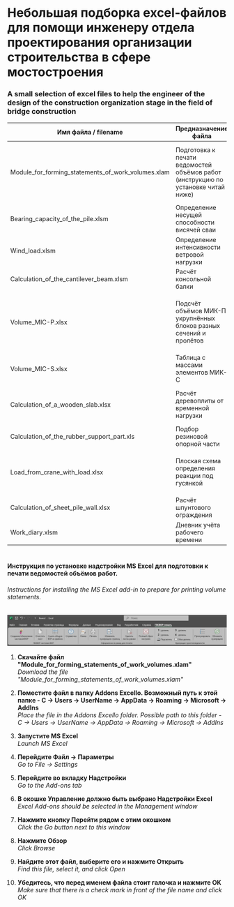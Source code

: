 # Небольшая подборка excel-файлов для помощи инженеру отдела проектирования организации строительства в сфере мостостроения
### A small selection of excel files to help the engineer of the design of the construction organization stage in the field of bridge construction


|Имя файла / filename|Предназначение файла|Purpose of the file|
|-|-|-|
|Module_for_forming_statements_of_work_volumes.xlam|Подготовка к печати ведомостей объёмов работ (инструкцию по установке читай ниже)|Preparation for printing of work volume statements (read the installation instructions below)|
|Bearing_capacity_of_the_pile.xlsm|Определение несущей способности висячей сваи|Determination of the bearing capacity of a hanging pile|
|Wind_load.xlsm|Определение интенсивности ветровой нагрузки|Determination of wind load intensity|
|Calculation_of_the_cantilever_beam.xlsm|Расчёт консольной балки|Calculation of the cantilever beam|
|Volume_MIC-P.xlsx|Подсчёт объёмов МИК-П укрупнённых блоков разных сечений и пролётов|Calculation of MIC-P volumes of enlarged blocks of different sections and spans|
|Volume_MIC-S.xlsx|Таблица с массами элементов МИК-С|A table with the masses of MIC-S elements|
|Calculation_of_a_wooden_slab.xlsx|Расчёт деревоплиты от временной нагрузки|Calculation of a wooden slab from a temporary load|
|Calculation_of_the_rubber_support_part.xls|Подбор резиновой опорной части|Selection of the rubber support part|
|Load_from_crane_with_load.xlsx|Плоская схема определения реакции под гусянкой|A flat circuit for determining the reaction under the track|
|Calculation_of_sheet_pile_wall.xlsx|Расчёт шпунтового ограждения|Calculation of sheet pile fencing|
|Work_diary.xlsm|Дневник учёта рабочего времени|Working time accounting diary|


#
#### Инструкция по установке надстройки MS Excel для подготовки к печати ведомостей объёмов работ.
###### Instructions for installing the MS Excel add-in to prepare for printing volume statements.

<img src="images/MenuBar.jpg" width="1000"/>


1. **Скачайте файл "Module_for_forming_statements_of_work_volumes.xlam"**<br>*Download the file "Module_for_forming_statements_of_work_volumes.xlam"*


2. **Поместите файл в папку Addons Excello. Возможный путь к этой папке - C -> Users -> UserName -> AppData -> Roaming -> Microsoft -> AddIns**<br>*Place the file in the Addons Excello folder. Possible path to this folder - C -> Users -> UserName -> AppData -> Roaming -> Microsoft -> AddIns*


3. **Запустите MS Excel**<br>*Launch MS Excel*


4. **Перейдите Файл -> Параметры**<br>*Go to File -> Settings*


5. **Перейдите во вкладку Надстройки**<br>*Go to the Add-ons tab*


6. **В окошке Управление должно быть выбрано Надстройки Excel**<br>*Excel Add-ons should be selected in the Management window*


7. **Нажмите кнопку Перейти рядом с этим окошком**<br>*Click the Go button next to this window*


8. **Нажмите Обзор**<br>*Click Browse*


9. **Найдите этот файл, выберите его и нажмите Открыть**<br>*Find this file, select it, and click Open*


10. **Убедитесь, что перед именем файла стоит галочка и нажмите OK**<br>*Make sure that there is a check mark in front of the file name and click OK*


